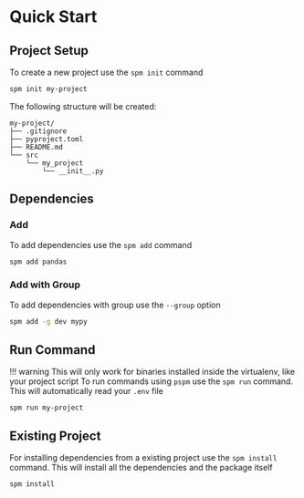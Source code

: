 # Quick Start
## Project Setup

To create a new project use the `spm init` command

```bash
spm init my-project
```

The following structure will be created:

```
my-project/
├── .gitignore
├── pyproject.toml
├── README.md
└── src
    └── my_project
        └── __init__.py
```

## Dependencies

### Add

To add dependencies use the `spm add` command

```bash
spm add pandas
```

### Add with Group
To add dependencies with group use the `--group` option
```bash
spm add -g dev mypy
```

## Run Command

!!! warning
    This will only work for binaries installed inside the virtualenv, like your project script
To run commands using `pspm` use the `spm run` command. This will automatically read your `.env` file

```
spm run my-project
```

## Existing Project

For installing dependencies from a existing project use the `spm install` command. This will install all the dependencies and the package itself

```bash
spm install
```



